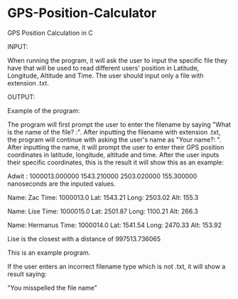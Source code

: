 # GPS-Position-Calculator
GPS Position Calculation in C

INPUT:

When running the program, it will ask the user to input the specific file they have that will be used to read different users' position in Latitude, Longitude, Altitude and Time. The user should input only a file with extension .txt.

OUTPUT:

Example of the program:

The program will first prompt the user to enter the filename by saying "What is the name of the file? :". After inputting the filename with extension .txt, the program will continue with asking the user's name as "Your name?: ". After inputting the name, it will prompt the user to enter their GPS position coordinates in latitude, longitude, altitude and time. After the user inputs their specific coordinates, this is the result it will show this as an example:

Adwit :
1000013.000000
1543.210000
2503.020000
155.300000 nanoseconds are the inputed values.

Name: Zac
Time: 1000013.0
Lat: 1543.21
Long: 2503.02
Alt: 155.3

Name: Lise
Time: 1000015.0
Lat: 2501.87
Long: 1100.21
Alt: 266.3

Name: Hermanus
Time: 1000014.0
Lat: 1541.54
Long: 2470.33
Alt: 153.92

 Lise is the closest with a distance of 997513.736065


This is an example program.

If the user enters an incorrect filename type which is not .txt, it will show a result saying: 

"You misspelled the file name"
